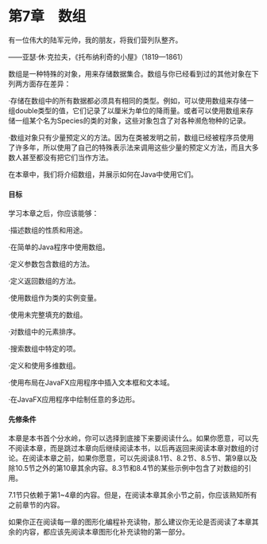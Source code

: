    

# 第7章　数组

有一位伟大的陆军元帅，我的朋友，将我们营列队整齐。

——亚瑟·休·克拉夫，《托布纳利奇的小屋》（1819—1861）

数组是一种特殊的对象，用来存储数据集合。数组与你已经看到过的其他对象在下列两方面存在差异：

·存储在数组中的所有数据都必须具有相同的类型。例如，可以使用数组来存储一组double类型的值，它们记录了以厘米为单位的降雨量。或者可以使用数组来存储一组某个名为Species的类的对象，这些对象包含了对各种濒危物种的记录。

·数组对象只有少量预定义的方法。因为在类被发明之前，数组已经被程序员使用了许多年，所以使用了自己的特殊表示法来调用这些少量的预定义方法，而且大多数人甚至都没有把它们当作方法。

在本章中，我们将介绍数组，并展示如何在Java中使用它们。

#### 目标

学习本章之后，你应该能够：

·描述数组的性质和用途。

·在简单的Java程序中使用数组。

·定义参数包含数组的方法。

·定义返回数组的方法。

·使用数组作为类的实例变量。

·使用未完整填充的数组。

·对数组中的元素排序。

·搜索数组中特定的项。

·定义和使用多维数组。

·使用布局在JavaFX应用程序中插入文本框和文本域。

·在JavaFX应用程序中绘制任意的多边形。

#### 先修条件

本章是本书首个分水岭，你可以选择到底接下来要阅读什么。如果你愿意，可以先不阅读本章，而是跳过本章向后继续阅读本书，以后再返回来阅读本章对数组的讨论。在阅读本章之前，如果你愿意，可以先阅读8.1节、8.2节、8.5节、第9章以及除10.5节之外的第10章其余内容。8.3节和8.4节的某些示例中包含了对数组的引用。

7.1节只依赖于第1~4章的内容。但是，在阅读本章其余小节之前，你应该熟知所有之前章节的内容。

如果你正在阅读每一章的图形化编程补充读物，那么建议你无论是否阅读了本章其余的内容，都应该先阅读本章图形化补充读物的第一部分。